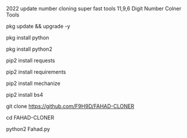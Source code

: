 2022 update number cloning super fast tools 11,9,6 Digit Number Colner Tools

pkg update && upgrade -y

pkg install python

pkg install python2

pip2 install requests

pip2 install requirements

pip2 install mechanize

pip2 install bs4

git clone https://github.com/F9H9D/FAHAD-CLONER

cd FAHAD-CLONER

python2 Fahad.py




